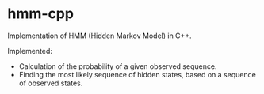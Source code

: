 # hmm-cpp

Implementation of HMM (Hidden Markov Model) in C++.

Implemented:
* Calculation of the probability of a given observed sequence.
* Finding the most likely sequence of hidden states, based on a sequence of observed states.
